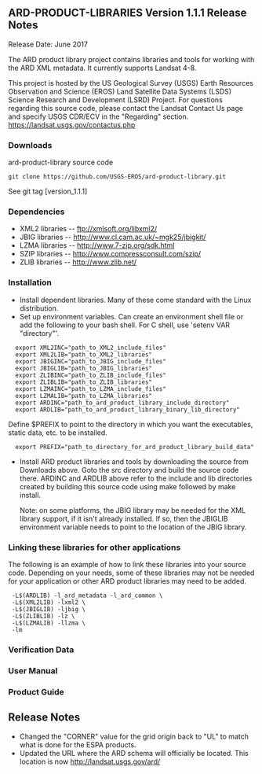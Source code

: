 ## ARD-PRODUCT-LIBRARIES Version 1.1.1 Release Notes
Release Date: June 2017

The ARD product library project contains libraries and tools for working with the ARD XML metadata. It currently supports Landsat 4-8.

This project is hosted by the US Geological Survey (USGS) Earth Resources Observation and Science (EROS) Land Satellite Data Systems (LSDS) Science Research and Development (LSRD) Project. For questions regarding this source code, please contact the Landsat Contact Us page and specify USGS CDR/ECV in the "Regarding" section. https://landsat.usgs.gov/contactus.php

### Downloads
ard-product-library source code

    git clone https://github.com/USGS-EROS/ard-product-library.git

See git tag [version_1.1.1]

### Dependencies
  * XML2 libraries -- ftp://xmlsoft.org/libxml2/
  * JBIG libraries -- http://www.cl.cam.ac.uk/~mgk25/jbigkit/
  * LZMA libraries -- http://www.7-zip.org/sdk.html
  * SZIP libraries -- http://www.compressconsult.com/szip/
  * ZLIB libraries -- http://www.zlib.net/

### Installation
  * Install dependent libraries.  Many of these come standard with the Linux distribution.
  * Set up environment variables.  Can create an environment shell file or add the following to your bash shell.  For C shell, use 'setenv VAR "directory"'.  
  ```
    export XML2INC="path_to_XML2_include_files"
    export XML2LIB="path_to_XML2_libraries"
    export JBIGINC="path_to_JBIG_include_files"
    export JBIGLIB="path_to_JBIG_libraries"
    export ZLIBINC="path_to_ZLIB_include_files"
    export ZLIBLIB="path_to_ZLIB_libraries"    
    export LZMAINC="path_to_LZMA_include_files"
    export LZMALIB="path_to_LZMA_libraries"
    export ARDINC="path_to_ard_product_library_include_directory"
    export ARDLIB="path_to_ard_product_library_binary_lib_directory"
  ```
  Define $PREFIX to point to the directory in which you want the executables, static data, etc. to be installed.
  ```
    export PREFIX="path_to_directory_for_ard_product_library_build_data"
   ```

* Install ARD product libraries and tools by downloading the source from Downloads above.  Goto the src directory and build the source code there. ARDINC and ARDLIB above refer to the include and lib directories created by building this source code using make followed by make install.

  Note: on some platforms, the JBIG library may be needed for the XML library support, if it isn't already installed.  If so, then the JBIGLIB environment variable needs to point to the location of the JBIG library.

### Linking these libraries for other applications
The following is an example of how to link these libraries into your source
code. Depending on your needs, some of these libraries may not be needed for
your application or other ARD product libraries may need to be added.
```
 -L$(ARDLIB) -l_ard_metadata -l_ard_common \
 -L$(XML2LIB) -lxml2 \
 -L$(JBIGLIB) -ljbig \
 -L$(ZLIBLIB) -lz \
 -L$(LZMALIB) -llzma \
 -lm
```

### Verification Data

### User Manual

### Product Guide 
## Release Notes
  * Changed the "CORNER" value for the grid origin back to "UL" to match what
    is done for the ESPA products.
  * Updated the URL where the ARD schema will officially be located.  This
    location is now http://landsat.usgs.gov/ard/

